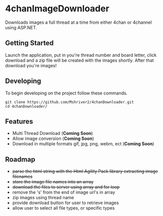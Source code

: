 # 4chanImageDownloader
Downloads images a full thread at a time from either 4chan or 4channel using ASP.NET.

## Getting Started
Launch the application, put in you're thread number and board letter, click download and a zip file will be created with the images shortly. After that download you're images!

## Developing

To begin developing on the project follow these commands.

```shell
git clone https://github.com/Mshriver2/4chanDownloader.git
cd 4chanDownloader/
```

## Features
* Multi Thread Download (**Coming Soon**)
* Allow image conversion (**Coming Soon**)
* Download in multiple formats gif, jpg, png, webm, ect (**Coming Soon**)

## Roadmap
* ~~parse the html string with the Html Agility Pack library extracting image filenames~~
* ~~store the image file names into an array~~
* ~~download the files to server using array and for loop~~
* remove the 's' from the end of image url's in array
* zip images using thread name
* provide download button for user to retrieve images
* allow user to select all file types, or specific types
